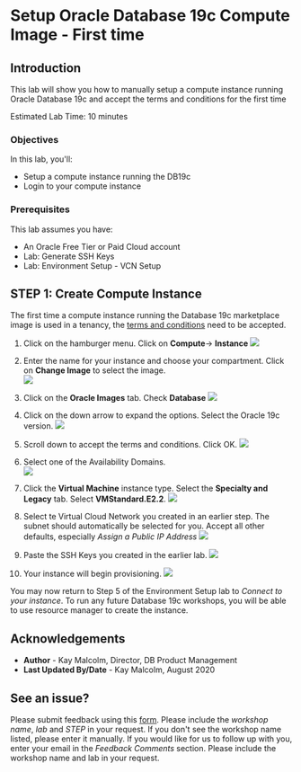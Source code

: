 # Setup Oracle Database 19c Compute Image - First time

## Introduction
This lab will show you how to manually setup a compute instance running Oracle Database 19c and accept the terms and conditions for the first time

Estimated Lab Time:  10 minutes

### Objectives
In this lab, you'll:
* Setup a compute instance running the DB19c 
* Login to your compute instance

### Prerequisites

This lab assumes you have:
- An Oracle Free Tier or Paid Cloud account
- Lab: Generate SSH Keys
- Lab: Environment Setup - VCN Setup

## **STEP 1**: Create Compute Instance

The first time a compute instance running the Database 19c marketplace image is used in a tenancy, the [terms and conditions](https://cloudmarketplace.oracle.com/marketplace/content?contentId=18088784&render=inline) need to be accepted.  


1. Click on the hamburger menu.  Click on **Compute**-> **Instance**
   ![](./images/db19c-first-time-1.png " ")
   
2. Enter the name for your instance and choose your compartment.  Click on **Change Image** to select the image.  
   ![](./images/db19c-first-time-2.png " ")
3. Click on the **Oracle Images** tab.  Check **Database**
   ![](./images/db19c-first-time-3.png " ")
4. Click on the down arrow to expand the options. Select the Oracle 19c version.
   ![](./images/db19c-first-time-4.png " ")
5. Scroll down to accept the terms and conditions.  Click OK. 
   ![](./images/db19c-first-time-5.png " ")
6. Select one of the Availability Domains.  
   ![](./images/db19c-first-time-6.png " ")
7. Click the **Virtual Machine** instance type.  Select the **Specialty and Legacy** tab.  Select **VMStandard.E2.2**.
   ![](./images/db19c-first-time-7.png " ")
8. Select te Virtual Cloud Network you created in an earlier step.  The subnet should automatically be selected for you.  Accept all other defaults, especially *Assign a Public IP Address*
   ![](./images/db19c-first-time-8.png " ")
9. Paste the SSH Keys you created in the earlier lab.
    ![](./images/db19c-first-time-9.png " ")
10. Your instance will begin provisioning.  ![](./images/db19c-first-time-10.png " ")

You may now return to Step 5 of the Environment Setup lab to *Connect to your instance*.  To run any future Database 19c workshops, you will be able to use resource manager to create the instance.    

## Acknowledgements
- **Author** - Kay Malcolm, Director, DB Product Management
- **Last Updated By/Date** - Kay Malcolm, August 2020

## See an issue?
Please submit feedback using this [form](https://apexapps.oracle.com/pls/apex/f?p=133:1:::::P1_FEEDBACK:1). Please include the *workshop name*, *lab* and *STEP* in your request.  If you don't see the workshop name listed, please enter it manually. If you would like for us to follow up with you, enter your email in the *Feedback Comments* section.    Please include the workshop name and lab in your request.
